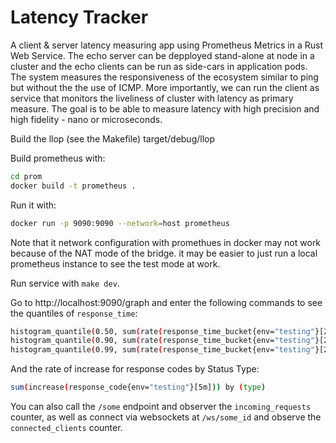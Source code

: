 # Latency Tracker 

A client & server latency measuring app  using Prometheus Metrics in a Rust Web Service. The echo server can be depployed stand-alone at node in a cluster and the echo clients can be run as side-cars in application pods. The system measures the responsiveness of the ecosystem similar to ping but without the the use of ICMP. More importantly, we can run the client as service that monitors the liveliness of cluster with latency as primary measure. The goal is to be able to measure latency with high precision and high fidelity - nano or microseconds.

Build the llop (see the Makefile)
target/debug/llop 

Build prometheus with:

```bash
cd prom
docker build -t prometheus .
```

Run it with:

```bash
docker run -p 9090:9090 --network=host prometheus
```

Note that it network configuration with promethues in docker may not work because of the NAT mode of the bridge. it may be easier to just run a local prometheus instance to see the test mode at work.

Run service with `make dev`.

Go to http://localhost:9090/graph and enter the following commands to see the quantiles of `response_time`:

```bash
histogram_quantile(0.50, sum(rate(response_time_bucket{env="testing"}[2m])) by (le))
histogram_quantile(0.90, sum(rate(response_time_bucket{env="testing"}[2m])) by (le))
histogram_quantile(0.99, sum(rate(response_time_bucket{env="testing"}[2m])) by (le))

```

And the rate of increase for response codes by Status Type:

```bash
sum(increase(response_code{env="testing"}[5m])) by (type)
```

You can also call the `/some` endpoint and observer the `incoming_requests` counter, as well as connect via websockets at `/ws/some_id` and observe the `connected_clients` counter.
